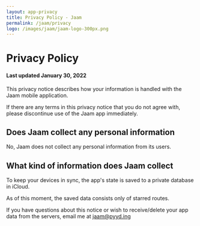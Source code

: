 ```yaml
---
layout: app-privacy
title: Privacy Policy - Jaam
permalink: /jaam/privacy
logo: /images/jaam/jaam-logo-300px.png
---
```


# Privacy Policy
#### Last updated January 30, 2022

This privacy notice describes how your information is handled with the Jaam mobile application.

If there are any terms in this privacy notice that you do not agree with, please
discontinue use of the Jaam app immediately.

## Does Jaam collect any personal information
No, Jaam does not collect any personal information from its users. 

## What kind of information does Jaam collect

To keep your devices in sync, the app's state is saved to a private database in iCloud.

As of this moment, the saved data consists only of starred routes. 

If you have questions about this notice or wish to receive/delete your app data from the servers, email me at jaam@pyyd.ing
